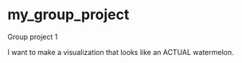 # my_group_project
Group project 1

I want to make a visualization that looks like an ACTUAL watermelon.